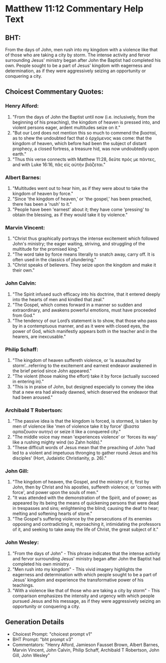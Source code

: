 # Matthew 11:12 Commentary Help Text

## BHT:
From the days of John, men rush into my kingdom with a violence like that of those who are taking a city by storm. The intense activity and fervor surrounding Jesus' ministry began after John the Baptist had completed his own. People sought to be a part of Jesus' kingdom with eagerness and determination, as if they were aggressively seizing an opportunity or conquering a city.

## Choicest Commentary Quotes:
### Henry Alford:
1. "From the days of John the Baptist until now (i.e. inclusively, from the beginning of his preaching), the kingdom of heaven is pressed into, and violent persons eager, ardent multitudes seize on it."
2. "But our Lord does not mention this so much to commend the βιασταί, as to shew the undoubted fact that ὁ ἐρχόμενος was come: that the kingdom of heaven, which before had been the subject of distant prophecy, a closed fortress, a treasure hid, was now undoubtedly upon earth."
3. "Thus this verse connects with Matthew 11:28, δεῦτε πρός με πάντες, and with Luke 16:16, πᾶς εἰς αὐτὴν βιάζεται."

### Albert Barnes:
1. "Multitudes went out to hear him, as if they were about to take the kingdom of heaven by force."
2. "Since 'the kingdom of heaven,' or 'the gospel,' has been preached, there has been a 'rush' to it."
3. "People have been 'earnest' about it; they have come 'pressing' to obtain the blessing, as if they would take it by violence."

### Marvin Vincent:
1. "Christ thus graphically portrays the intense excitement which followed John's ministry; the eager waiting, striving, and struggling of the multitude for the promised king."
2. "The word take by force means literally to snatch away, carry off. It is often used in the classics of plundering."
3. "Christ speaks of believers. They seize upon the kingdom and make it their own."

### John Calvin:
1. "The Spirit infused such efficacy into his doctrine, that it entered deeply into the hearts of men and kindled that zeal."
2. "The Gospel, which comes forward in a manner so sudden and extraordinary, and awakens powerful emotions, must have proceeded from God."
3. "The tendency of our Lord’s statement is to show, that those who pass by in a contemptuous manner, and as it were with closed eyes, the power of God, which manifestly appears both in the teacher and in the hearers, are inexcusable."

### Philip Schaff:
1. "The kingdom of heaven suffereth violence, or ‘is assaulted by storm’...referring to the excitement and earnest endeavor awakened in the brief period since John appeared."
2. "The violent (those making the effort) take it by force (actually succeed in entering in)."
3. "This is in praise of John, but designed especially to convey the idea that a new era had already dawned, which deserved the endeavor that had been aroused."

### Archibald T Robertson:
1. "The passive idea is that the kingdom is forced, is stormed, is taken by men of violence like 'men of violence take it by force' (βιαστα αρπαζουσιν αυτην) or seize it like a conquered city."
2. "The middle voice may mean 'experiences violence' or 'forces its way' like a rushing mighty wind (so Zahn holds)."
3. "These difficult words of Jesus mean that the preaching of John 'had led to a violent and impetuous thronging to gather round Jesus and his disciples' (Hort, Judaistic Christianity, p. 26)."

### John Gill:
1. "The kingdom of heaven, the Gospel, and the ministry of it, first by John, then by Christ and his apostles, suffereth violence; or 'comes with force', and power upon the souls of men."
2. "It was attended with the demonstration of the Spirit, and of power; as appeared by its being the means of quickening persons that were dead in trespasses and sins; enlightening the blind; causing the deaf to hear; melting and softening hearts of stone."
3. "The Gospel's suffering violence by the persecutions of its enemies opposing and contradicting it, reproaching it, intimidating the professors of it, and seeking to take away the life of Christ, the great subject of it."

### John Wesley:
1. "From the days of John" - This phrase indicates that the intense activity and fervor surrounding Jesus' ministry began after John the Baptist had completed his own ministry.
2. "Men rush into my kingdom" - This vivid imagery highlights the eagerness and determination with which people sought to be a part of Jesus' kingdom and experience the transformative power of his teachings.
3. "With a violence like that of those who are taking a city by storm" - This comparison emphasizes the intensity and urgency with which people pursued Jesus and his message, as if they were aggressively seizing an opportunity or conquering a city.


## Generation Details
- Choicest Prompt: "choicest prompt v1"
- BHT Prompt: "bht prompt v3"
- Commentators: "Henry Alford, Jamieson Fausset Brown, Albert Barnes, Marvin Vincent, John Calvin, Philip Schaff, Archibald T Robertson, John Gill, John Wesley"
